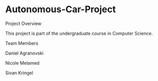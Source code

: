 # Autonomous-Car-Project
Project Overview

This project is part of the undergraduate course in Computer Science. 

Team Members

Daniel Agranovski

Nicole Melamed

Sivan Kringel

